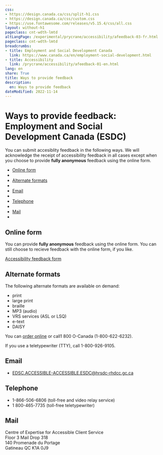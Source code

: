 ```yaml
---
css:
- https://design.canada.ca/css/split-h1.css
- https://design.canada.ca/css/custom.css
- https://use.fontawesome.com/releases/v5.15.4/css/all.css
layout: without-h1
pageclass: cnt-wdth-lmtd
altLangPage: /experimental/prycrane/accessibility/afeedback-03-fr.html
pageclass: cnt-wdth-lmtd
breadcrumbs:
- title: Employment and Social Development Canada
  link: https://www.canada.ca/en/employment-social-development.html
- title: Accessibility
  link: /prycrane/accessibility/afeedback-01-en.html  
lang: en
share: True
title: Ways to provide feedback
description: 
  en: Ways to provide feedback 
dateModified: 2022-11-14
---
```

<h1 property="name" id="wb-cont" dir="ltr"><span class="stacked"><span>Ways to provide feedback</span>: <span>Employment and Social Development Canada (ESDC)</span></span></h1>

<p>You can submit accesiblity feedback in the following ways.  We will acknowledge the receipt of accessibility feedback in all cases except when you choose to provide <strong>fully anonymous</strong> feedback using the online form.</p>
<ul>
	<li><a href="#online">Online form</a><li>
	<li><a href="#alternate">Alternate formats</a><li>
	<li><a href="#email">Email</a><li>
	<li><a href="#telephone">Telephone</a><li>
	<li><a href="#mail">Mail</a><li>
</ul>

<h2 id="online">Online form</h2>
<p>You can provide <strong>fully anonymous</strong> feedback using the online form.  You can still choose to recieve feedback with the online form, if you like.</p>

<div><a class="provisional btn btn-call-to-action" href="afeedback-02-02-en.html">Accessibility feedback form</a></div>	

<h2 id="alternate">Alternate formats</h2>

<p>The following alternate formats are available on demand:</p>
<ul>
	<li>print</li>
	<li>large print</li>	
	<li>braille</li>
	<li>MP3 (audio)</li>
	<li>VRS services (ASL or LSQ)</li>
        <li>e-text</li>
	<li>DAISY</li>
</ul>		
<p>You can <a href="https://www.canada.ca/en/employment-social-development/corporate/reports/order-publication.html">order online</a> or call1 800 O-Canada (1-800-622-6232).</p> <p>If you use a teletypewriter (TTY), call 1-800-926-9105.</p>



<h2 id="email">Email</h2>
<ul>
	<li><a href="mailto:EDSC.ACCESSIBLE-ACCESSIBLE.ESDC@hrsdc-rhdcc.gc.ca">EDSC.ACCESSIBLE-ACCESSIBLE.ESDC@hrsdc-rhdcc.gc.ca</a></li>
</ul>

<h2 id="telephone">Telephone</h2>
<ul>
	<li>1-866-506-6806 (toll-free and video relay service)</li>
	<li>1 800-465-7735 (toll-free teletypewriter)</li>
</ul>
<h2 id="mail">Mail</h2>
<p>Centre of Expertise for Accessible Client Service<br />
   Floor 3 Mail Drop 318<br />
   140 Promenade du Portage<br />
   Gatineau QC K1A 0J9</p>
  
 

